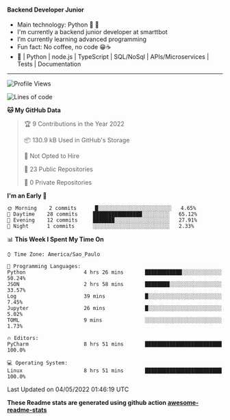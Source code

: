 #### Backend Developer Junior

- Main technology: Python 🐍 💖
- I'm currently a backend junior developer at smarttbot
- I’m currently learning advanced programming
- Fun fact: No coffee, no code 😁☕
- 📖 | Python | node.js | TypeScript | SQL/NoSql | APIs/Microservices | Tests | Documentation
---
<!--START_SECTION:waka-->
![Profile Views](http://img.shields.io/badge/Profile%20Views-1-blue)

![Lines of code](https://img.shields.io/badge/From%20Hello%20World%20I%27ve%20Written-83%20Thousand%20lines%20of%20code-blue)

**🐱 My GitHub Data** 

> 🏆 9 Contributions in the Year 2022
 > 
> 📦 130.9 kB Used in GitHub's Storage 
 > 
> 🚫 Not Opted to Hire
 > 
> 📜 23 Public Repositories 
 > 
> 🔑 0 Private Repositories  
 > 
**I'm an Early 🐤** 

```text
🌞 Morning    2 commits      █░░░░░░░░░░░░░░░░░░░░░░░░   4.65% 
🌆 Daytime    28 commits     ████████████████░░░░░░░░░   65.12% 
🌃 Evening    12 commits     ███████░░░░░░░░░░░░░░░░░░   27.91% 
🌙 Night      1 commits      ░░░░░░░░░░░░░░░░░░░░░░░░░   2.33%

```


📊 **This Week I Spent My Time On** 

```text
⌚︎ Time Zone: America/Sao_Paulo

💬 Programming Languages: 
Python                   4 hrs 26 mins       ████████████░░░░░░░░░░░░░   50.24% 
JSON                     2 hrs 58 mins       ████████░░░░░░░░░░░░░░░░░   33.57% 
Log                      39 mins             █░░░░░░░░░░░░░░░░░░░░░░░░   7.45% 
Jupyter                  26 mins             █░░░░░░░░░░░░░░░░░░░░░░░░   5.02% 
TOML                     9 mins              ░░░░░░░░░░░░░░░░░░░░░░░░░   1.73%

🔥 Editors: 
PyCharm                  8 hrs 51 mins       █████████████████████████   100.0%

💻 Operating System: 
Linux                    8 hrs 51 mins       █████████████████████████   100.0%

```


 Last Updated on 04/05/2022 01:46:19 UTC
<!--END_SECTION:waka-->

**These Readme stats are generated using github action [awesome-readme-stats](https://github.com/anmol098/waka-readme-stats)**
